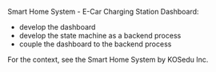 Smart Home System - E-Car Charging Station Dashboard:

* develop the dashboard
* develop the state machine as a backend process
* couple the dashboard to the backend process

For the context, see the Smart Home System by KOSedu Inc.
